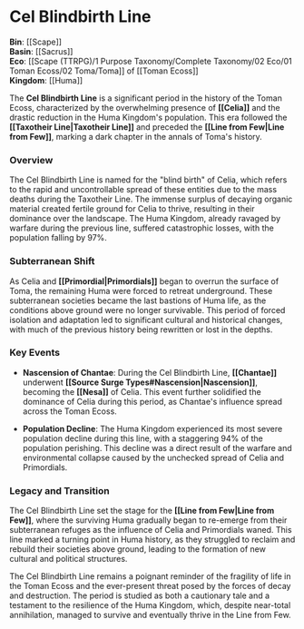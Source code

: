 <!-- wiki-header-section:start -->
# Cel Blindbirth Line

<!-- wiki-header-section:end -->

<!-- not-for-live-publishing:start -->
<!-- obsidian-pull:start -->
**Bin**: [[Scape]]  
**Basin**: [[Sacrus]]  
**Eco**: [[Scape (TTRPG)/1 Purpose Taxonomy/Complete Taxonomy/02 Eco/01 Toman Ecoss/02 Toma/Toma]] of [[Toman Ecoss]]  
**Kingdom**: [[Huma]]

The **Cel Blindbirth Line** is a significant period in the history of the Toman Ecoss, characterized by the overwhelming presence of **[[Celia]]** and the drastic reduction in the Huma Kingdom's population. This era followed the **[[Taxotheir Line|Taxotheir Line]]** and preceded the **[[Line from Few|Line from Few]]**, marking a dark chapter in the annals of Toma's history.

### Overview

The Cel Blindbirth Line is named for the "blind birth" of Celia, which refers to the rapid and uncontrollable spread of these entities due to the mass deaths during the Taxotheir Line. The immense surplus of decaying organic material created fertile ground for Celia to thrive, resulting in their dominance over the landscape. The Huma Kingdom, already ravaged by warfare during the previous line, suffered catastrophic losses, with the population falling by 97%.

### Subterranean Shift

As Celia and **[[Primordial|Primordials]]** began to overrun the surface of Toma, the remaining Huma were forced to retreat underground. These subterranean societies became the last bastions of Huma life, as the conditions above ground were no longer survivable. This period of forced isolation and adaptation led to significant cultural and historical changes, with much of the previous history being rewritten or lost in the depths.

### Key Events

- **Nascension of Chantae**: During the Cel Blindbirth Line, **[[Chantae]]** underwent **[[Source Surge Types#Nascension|Nascension]]**, becoming the **[[Nesa]]** of Celia. This event further solidified the dominance of Celia during this period, as Chantae's influence spread across the Toman Ecoss.
    
- **Population Decline**: The Huma Kingdom experienced its most severe population decline during this line, with a staggering 94% of the population perishing. This decline was a direct result of the warfare and environmental collapse caused by the unchecked spread of Celia and Primordials.
    

### Legacy and Transition

The Cel Blindbirth Line set the stage for the **[[Line from Few|Line from Few]]**, where the surviving Huma gradually began to re-emerge from their subterranean refuges as the influence of Celia and Primordials waned. This line marked a turning point in Huma history, as they struggled to reclaim and rebuild their societies above ground, leading to the formation of new cultural and political structures.

The Cel Blindbirth Line remains a poignant reminder of the fragility of life in the Toman Ecoss and the ever-present threat posed by the forces of decay and destruction. The period is studied as both a cautionary tale and a testament to the resilience of the Huma Kingdom, which, despite near-total annihilation, managed to survive and eventually thrive in the Line from Few.
<!-- obsidian-pull:end -->
<!-- not-for-live-publishing:end -->
